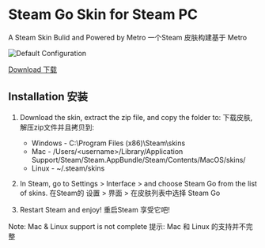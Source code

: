 # Steam Go Skin for Steam PC
A Steam Skin Bulid and Powered by Metro
一个Steam 皮肤构建基于 Metro

![Default Configuration](https://i.imgur.com/Tv9MwGp.png)
 
[Download 下载](https://github.com/MiKing233/Steam-Go-Skin-for-PC/releases)  

## Installation 安装
1. Download the skin, extract the zip file, and copy the folder to:
   下载皮肤,解压zip文件并且拷贝到:
   * Windows - C:\Program Files (x86)\Steam\skins
   * Mac - /Users/\<username\>/Library/Application Support/Steam/Steam.AppBundle/Steam/Contents/MacOS/skins/
   * Linux - ~/.steam/skins

2. In Steam, go to Settings > Interface > and choose Steam Go from the list of skins.
   在Steam的 设置 > 界面 > 在皮肤列表中选择 Steam Go

3. Restart Steam and enjoy!
   重启Steam 享受它吧!

Note: Mac & Linux support is not complete
提示: Mac 和 Linux 的支持并不完整
